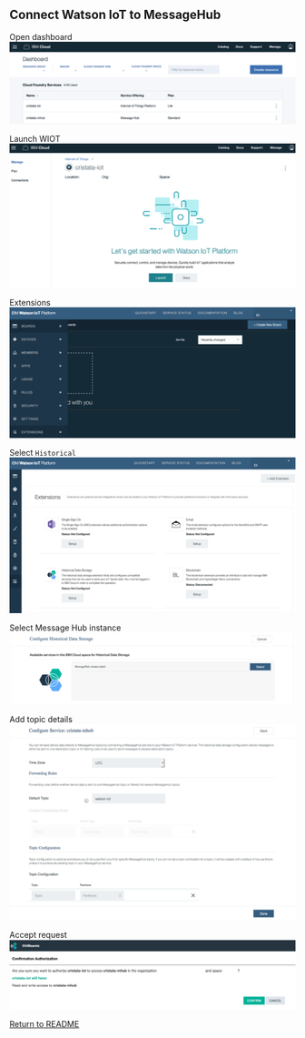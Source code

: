 ## Connect Watson IoT to MessageHub

Open dashboard
![IBM Cloud Dashboard](/images/01-dashboard.png)

Launch WIOT
![WIOT launch](/images/06-launch-iot-dashboard.png)

Extensions
![WIOT Dashboard](/images/07-iot-dashboard.png)

Select `Historical`
![WIOT extensions](/images/08-extension-selection.png)

Select Message Hub instance
![WIOT Message Hub](/images/09-wiot-mhub-configure.png)

Add topic details
![WIOT Message Hub](/images/10-wiot-mhub-link.png)

Accept request
![WIOT auth](/images/11-wiot-mhub-auth.png)

[Return to README](README.md)
